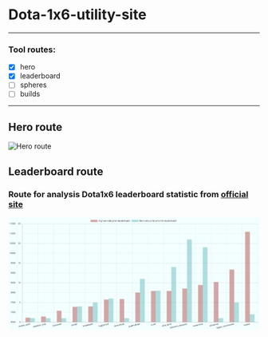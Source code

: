 # Dota-1x6-utility-site
---
### Tool routes:
- [x] hero
- [x] leaderboard
- [ ] spheres
- [ ] builds
---
## Hero route
![Hero route](img/heroes.png)

## Leaderboard route
### Route for analysis Dota1x6 leaderboard statistic from [official site](http://old.dota1x6.com/)
![Leaderboard route](img/leaderboard.png)
